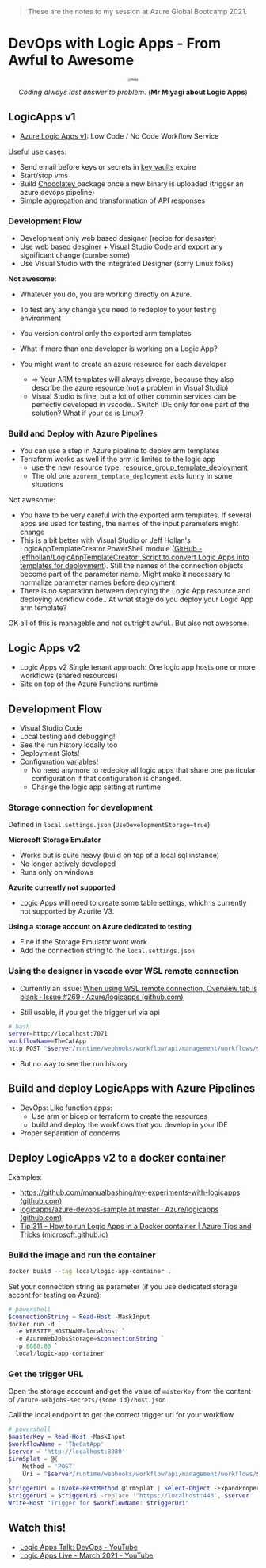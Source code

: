 > These are the notes to my session at Azure Global Bootcamp 2021.
# DevOps with Logic Apps - From Awful to Awesome

<center>
<img src="https://upload.wikimedia.org/wikipedia/en/2/2e/Pat-Morita_(Karate_Kid).jpg" alt="Miyagi" style="zoom:35%;" />

*Coding always last answer to problem*. (**Mr Miyagi about Logic Apps**)
</center>


## LogicApps v1

- [Azure Logic Apps  v1](https://docs.microsoft.com/en-us/azure/logic-apps/logic-apps-overview): Low Code / No Code Workflow Service 

Useful use cases: 

- Send email before keys or secrets in [key vaults](https://docs.microsoft.com/en-us/azure/key-vault/general/overview) expire
- Start/stop vms
- Build [Chocolatey ](https://chocolatey.org/) package once a new binary is uploaded (trigger an azure devops pipeline)
- Simple aggregation and transformation of API responses

### Development Flow

- Development only web based designer (recipe for desaster)
- Use web based desginer + Visual Studio Code and export any significant change (cumbersome)
- Use Visual Studio with the integrated Designer (sorry Linux folks)

**Not awesome**:

- Whatever you do, you are working directly on Azure. 
- To test any any change you need to redeploy to your testing environment
- You version control only the exported arm templates 
- What if more than one developer is working on a Logic App? 
- You might want to create an azure resource for each developer

  - => Your ARM templates will always diverge, because they also describe the azure resource (not a problem in Visual Studio)
  - Visual Studio is fine, but a lot of other commin services can be perfectly developed in vscode.. Switch IDE only for one part of the solution? What if your os is Linux?


### Build and Deploy with Azure Pipelines

- You can use a step in Azure pipeline to deploy arm templates
- Terraform works as well if the arm is limited to the logic app
  - use the new resource type:  [resource_group_template_deployment](https://registry.terraform.io/providers/hashicorp/azurerm/latest/docs/resources/resource_group_template_deployment)
  - The old one `azurerm_template_deployment` acts funny in some situations

Not awesome:

- You have to be very careful with the exported arm templates. If several apps are used for testing, the names of the input parameters might change
- This is a bit better with Visual Studio or Jeff Hollan's LogicAppTemplateCreator PowerShell module ([GitHub - jeffhollan/LogicAppTemplateCreator: Script to convert Logic Apps into templates for deployment](https://github.com/jeffhollan/LogicAppTemplateCreator)). Still the names of the connection objects become part of the parameter name. Might make it necessary to normalize parameter names before deployment
- There is no separation between deploying the Logic App resource and deploying workflow code.. At what stage do you deploy your Logic App arm template?


OK all of this is manageble and not outright awful.. But also not awesome.

## Logic Apps v2

- Logic Apps v2 Single tenant approach: One logic app hosts one or more workflows (shared resources)
- Sits on top of the Azure Functions runtime

## Development Flow

- Visual Studio Code
- Local testing and debugging!
- See the run history locally too
- Deployment Slots!
- Configuration variables!
  - No need anymore to redeploy all logic apps that share one particular configuration if that configuration is changed. 
  - Change the logic app setting at runtime

### Storage connection for development

Defined in `local.settings.json` (`UseDevelopmentStorage=true`)

**Microsoft Storage Emulator**

- Works but is quite heavy (build on top of a local sql instance)
- No longer actively developed
- Runs only on windows

**Azurite currently not supported**

- Logic Apps will need to create some table settings, which is currently not supported by Azurite V3.

**Using a storage account on Azure dedicated to testing**

- Fine if the Storage Emulator wont work
- Add the connection string to the `local.settings.json`

### Using the designer in vscode over WSL remote connection

- Currently an issue: [When using WSL remote connection, Overview tab is blank · Issue #269 · Azure/logicapps (github.com)](https://github.com/Azure/logicapps/issues/269)

- Still usable, if you get the trigger url via api

```bash
# bash
server=http://localhost:7071
workflowName=TheCatApp
http POST "$server/runtime/webhooks/workflow/api/management/workflows/$workflowName/triggers/manual/listCallbackUrl"
```

- But no way to see the run history

## Build and deploy LogicApps with Azure Pipelines

- DevOps: Like function apps: 
	- Use arm or bicep or terraform to create the resources 
	- build and deploy the workflows that you develop in your IDE
- Proper separation of concerns

## Deploy LogicApps v2 to a docker container

Examples:

- [https://github.com/manualbashing/my-experiments-with-logicapps (github.com)](https://github.com/manualbashing/my-experiments-with-logicapps)
- [logicapps/azure-devops-sample at master · Azure/logicapps (github.com)](https://github.com/Azure/logicapps/tree/master/azure-devops-sample)
- [Tip 311 - How to run Logic Apps in a Docker container | Azure Tips and Tricks (microsoft.github.io)](https://microsoft.github.io/AzureTipsAndTricks/blog/tip311.html)

### Build the image and run the container

```bash
docker build --tag local/logic-app-container .
```

Set your  connection string as parameter  (if you use dedicated storage accont for testing on Azure):

```powershell
# powershell
$connectionString = Read-Host -MaskInput
docker run -d `
  -e WEBSITE_HOSTNAME=localhost `
  -e AzureWebJobsStorage=$connectionString `
  -p 8080:80 `
  local/logic-app-container
```

### Get the trigger URL

Open the storage account and get the value  of `masterKey` from the content of `/azure-webjobs-secrets/{some id}/host.json`

Call the local endpoint to get the correct trigger uri for your workflow

```powershell
# powershell
$masterKey = Read-Host -MaskInput
$workflowName = 'TheCatApp'
$server = 'http://localhost:8080'
$irmSplat = @{
	Method = 'POST' 
	Uri = "$server/runtime/webhooks/workflow/api/management/workflows/$workflowName/triggers/manual/listCallbackUrl?code=$masterKey"
}
$triggerUri = Invoke-RestMethod @irmSplat | Select-Object -ExpandProperty value
$triggerUri = $triggerUri -replace '^https://localhost:443', $server
Write-Host "Trigger for $workflowName: $triggerUri"
```

## Watch this!

- [Logic Apps Talk: DevOps - YouTube](https://www.youtube.com/watch?v=i1vuG67-Sh8&ab_channel=AzureLogicApps)
- [Logic Apps Live - March 2021 - YouTube](https://www.youtube.com/watch?v=mJo-Lr5rZc0&ab_channel=AzureLogicApps)